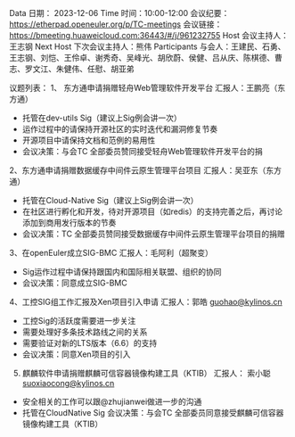 Data 日期： 2023-12-06
Time 时间：10:00-12:00
会议纪要：https://etherpad.openeuler.org/p/TC-meetings
会议链接：https://bmeeting.huaweicloud.com:36443/#/j/961232755
Host 会议主持人：王志钢
Next Host 下次会议主持人：熊伟
Participants
与会人：王建民、石勇、王志钢、刘恺、王伶卓、谢秀奇、吴峰光、胡欣蔚、侯健、吕从庆、陈棋德、曹志、罗文江、朱健伟、任慰、胡亚弟

议题列表：
1、 东方通申请捐赠轻舟Web管理软件开发平台   汇报人：王鹏亮（东方通）
-  托管在dev-utils Sig（建议上Sig例会讲一次）
-  运作过程中的请保持开源社区的实时迭代和漏洞修复节奏
-  开源项目中请保持文档和范例的易用性
-  会议决策：与会TC 全部委员赞同接受轻舟Web管理软件开发平台的捐

2、东方通申请捐赠数据缓存中间件云原生管理平台项目    汇报人：吴亚东（东方通）
- 托管在Cloud-Native Sig（建议上Sig例会讲一次）
- 在社区进行孵化和开发，待对开源项目（如redis）的支持完善之后，再讨论添加到商用发行版本的节奏
- 会议决策：TC 全部委员赞同接受数据缓存中间件云原生管理平台项目的捐赠

3、在openEuler成立SIG-BMC   汇报人：毛阿利（超聚变）
-  Sig运作过程中请保持跟国内和国际相关联盟、组织的协同
-  会议决策：同意成立SIG-BMC

4、工控SIG组工作汇报及Xen项目引入申请    汇报人：郭皓 <guohao@kylinos.cn>
- 工控Sig的活跃度需要进一步关注
- 需要处理好多条技术路线之间的关系
- 需要验证对新的LTS版本（6.6）的支持
- 会议决策：同意Xen项目的引入

5.   麒麟软件申请捐赠麒麟可信容器镜像构建工具（KTIB）    汇报人：
索小聪<suoxiaocong@kylinos.cn>
- 安全相关的工作可以跟@zhujianwei做进一步的沟通
- 托管在CloudNative Sig
会议决策：与会TC 全部委员同意接受麒麟可信容器镜像构建工具（KTIB）

